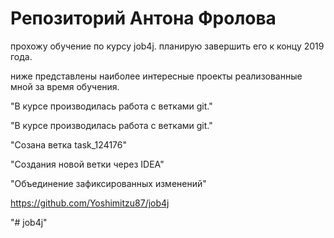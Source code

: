 # Репозиторий Антона Фролова

прохожу обучение по курсу job4j. планирую завершить его к концу 2019 года.

ниже представлены наиболее интересные проекты реализованные мной за время обучения.

 "В курсе производилась работа с ветками git."

 "В курсе производилась работа с ветками git."
 
 "Созана ветка task_124176"
 
 "Создания новой ветки через IDEA"
  
 "Объединение зафиксированных изменений"

https://github.com/Yoshimitzu87/job4j

"# job4j" 
